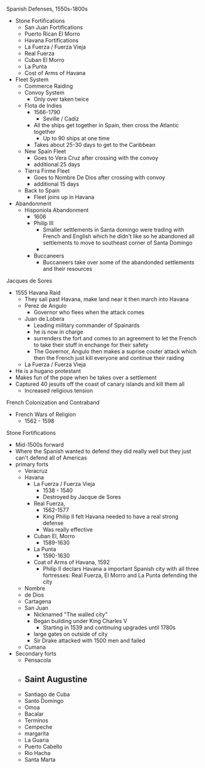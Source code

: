 Spanish Defenses, 1550s-1800s
- Stone Fortifications
	- San Juan Fortifications
	- Puerto Rican El Morro
	- Havana Fortifications
	- La Fuerza / Fuerza Vieja
	- Real Fuerza
	- Cuban El Morro 
	- La Punta
	- Cost of Arms of Havana 
- Fleet System 
	- Commerce Raiding
	- Convoy System 
		- Only over taken twice 
	- Flota de Indies 
		- 1566-1790
			- Seville / Cadiz 
		- All the ships get together in Spain, then cross the Atlantic together
			- Up to 90 ships at one time 
		- Takes about 25-30 days to get to the Caribbean 
	- New Spain Fleet 
		- Goes to Vera Cruz after crossing with the convoy
		- additional 25 days
	- Tierra Firme Fleet 
		- Goes to Nombre De Dios after crossing with convoy 
		- additional 15 days
	- Back to Spain 
		- Fleet joins up in Havana 
- Abandonment 
	- Hisponiola Abandonment 
		- 1606
		- Philip III
			- Smaller settlements in Santa domingo were trading with French and English which he didn't like so he abandoned all settlements to move to southeast corner of Santa Domingo 
			- 
		- Buccaneers
			- Buccaneers take over some of the abandonded settlements and their resources 

Jacques de Sores
- 1555 Havana Raid 
	- They sail past Havana, make land near it then march into Havana 
	- Perez de Angulo 
		- Governor who flees when the attack comes
	- Juan de Lobera 
		- Leading military commander of Spainards
		- he is now in charge 
		- surrenders the fort and comes to an agreement to let the French to take their stuff in enchange for their safety
		- The Governor, Angulo then makes a suprise couter attack which then the French just kill everyone and continue their raiding
	- La Fuerza / Fuerza Vieja
- He is a hugano protestant 
- Makes fun of the pope when he takes over a settlement 
- Captured 40 jesuits off the coast of canary islands and kill them all 
	- Increased religious tension 

French Colonization and Contraband
- French Wars of Religion
	- 1562 - 1598

Stone Fortifications
- Mid-1500s forward 
- Where the Spanish wanted to defend they did really well but they just can't defend all of Americas
- primary forts
	- Veracruz
	- Havana
		- La Fuerza / Fuerza Vieja
			- 1538 - 1540
			- Destroyed by Jacque de Sores
		- Real Fuerza,
			- 1562-1577
			- King Philip II felt Havana needed to have a real strong defense 
			- Was really effective 
		- Cuban El, Morro
			- 1589-1630
		- La Punta 
			- 1590-1630
		- Coat of Arms of Havana, 1592
			- Philip II declars Havana a important Spanish city with all three fortresses: Real Fuerza, El Morro and La Punta defending the city 
	- Nombre
	- de Dios
	- Cartagena
	- San Juan 
		- Nicknamed "The walled city"
		- Began building under King Charles V
			- Starting in 1539 and continuing upgrades until 1780s
		- large gates on outside of city 
		- Sir Drake attacked with 1500 men and failed 
	- Cumana
- Secondary forts
	- Pensacola 
	- Saint Augustine 
		- 
	- Santiago de Cuba
	- Santo Domingo 
	- Omoa 
	- Bacalar 
	- Terminos 
	- Cempeche
	- margarita 
	- La Guaria 
	- Puerto Cabello 
	- Rio Hacha
	- Santa Marta 